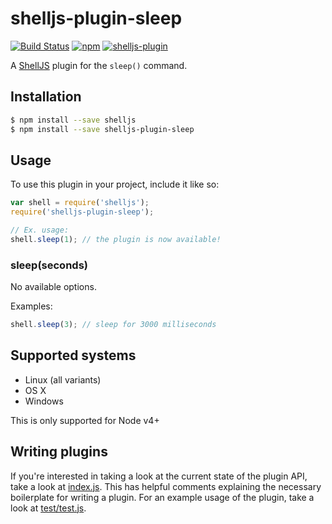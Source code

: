 # shelljs-plugin-sleep

[![Build Status](https://img.shields.io/endpoint.svg?url=https%3A%2F%2Factions-badge.atrox.dev%2Fnfischer%2Fshelljs-plugin-sleep%2Fbadge%3Fref%3Dmain&style=flat-square)](https://actions-badge.atrox.dev/nfischer/shelljs-plugin-sleep/goto?ref=main)
[![npm](https://img.shields.io/npm/v/shelljs-plugin-sleep.svg?style=flat-square)](https://www.npmjs.com/package/shelljs-plugin-sleep)
[![shelljs-plugin](https://img.shields.io/badge/shelljs-plugin-brightgreen.svg?style=flat-square)](https://github.com/shelljs/shelljs/wiki/Using-ShellJS-Plugins)

A [ShellJS](https://github.com/shelljs/shelljs) plugin for the `sleep()`
command.

## Installation

```bash
$ npm install --save shelljs
$ npm install --save shelljs-plugin-sleep
```

## Usage

To use this plugin in your project, include it like so:

```javascript
var shell = require('shelljs');
require('shelljs-plugin-sleep');

// Ex. usage:
shell.sleep(1); // the plugin is now available!
```

### sleep(seconds)

No available options.

Examples:

```javascript
shell.sleep(3); // sleep for 3000 milliseconds
```

## Supported systems

 - Linux (all variants)
 - OS X
 - Windows

This is only supported for Node v4+

## Writing plugins

If you're interested in taking a look at the current state of the plugin API,
take a look at [index.js](index.js). This has helpful comments explaining the
necessary boilerplate for writing a plugin. For an example usage of the plugin,
take a look at [test/test.js](test/test.js).
